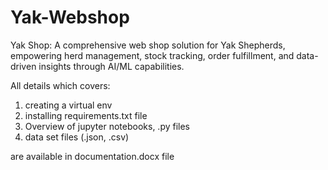 # Yak-Webshop
 Yak Shop: A comprehensive web shop solution for Yak Shepherds, empowering herd management, stock tracking, order fulfillment, and data-driven insights through AI/ML capabilities.

All details which covers:
1. creating a virtual env
2. installing requirements.txt file
3. Overview of jupyter notebooks, .py files
4. data set files (.json, .csv)

are available in documentation.docx file
